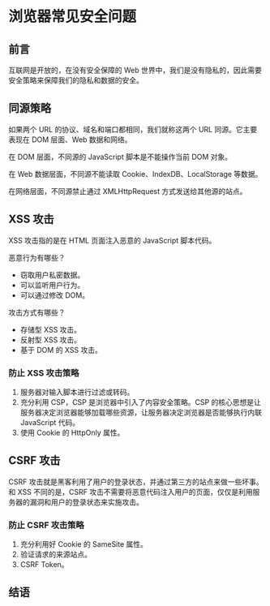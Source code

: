 # 浏览器常见安全问题

## 前言

互联网是开放的，在没有安全保障的 Web 世界中，我们是没有隐私的，因此需要安全策略来保障我们的隐私和数据的安全。

## 同源策略

如果两个 URL 的协议、域名和端口都相同，我们就称这两个 URL 同源。它主要表现在 DOM 层面、Web 数据和网络。

在 DOM 层面，不同源的 JavaScript 脚本是不能操作当前 DOM 对象。

在 Web 数据层面，不同源不能读取 Cookie、IndexDB、LocalStorage 等数据。

在网络层面，不同源禁止通过 XMLHttpRequest 方式发送给其他源的站点。

## XSS 攻击

XSS 攻击指的是在 HTML 页面注入恶意的 JavaScript 脚本代码。

恶意行为有哪些？
- 窃取用户私密数据。
- 可以监听用户行为。
- 可以通过修改 DOM。

攻击方式有哪些？
- 存储型 XSS 攻击。
- 反射型 XSS 攻击。
- 基于 DOM 的 XSS 攻击。

### 防止 XSS 攻击策略

1. 服务器对输入脚本进行过滤或转码。
2. 充分利用 CSP，CSP 是浏览器中引入了内容安全策略。CSP 的核心思想是让服务器决定浏览器能够加载哪些资源，让服务器决定浏览器是否能够执行内联 JavaScript 代码。
3. 使用 Cookie 的 HttpOnly 属性。

## CSRF 攻击

CSRF 攻击就是黑客利用了用户的登录状态，并通过第三方的站点来做一些坏事。和 XSS 不同的是，CSRF 攻击不需要将恶意代码注入用户的页面，仅仅是利用服务器的漏洞和用户的登录状态来实施攻击。

### 防止 CSRF 攻击策略

1. 充分利用好 Cookie 的 SameSite 属性。
2. 验证请求的来源站点。
3. CSRF Token。

## 结语
